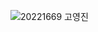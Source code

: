 ![20221669 고영진](https://user-images.githubusercontent.com/113004114/202104856-832732f2-e1b6-4608-bf76-938ee9e232ef.PNG)
